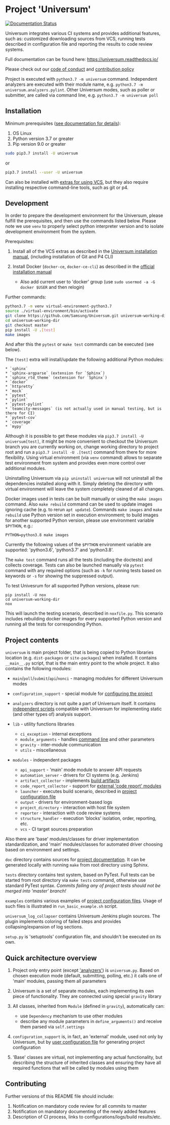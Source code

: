 # Project 'Universum'
[![Documentation Status](https://readthedocs.org/projects/universum/badge/?version=latest)](
https://universum.readthedocs.io/en/latest/?badge=latest)

Universum integrates various CI systems and provides additional features,
such as: customized downloading sources from VCS, running tests
described in configuration file and reporting the results to code review systems.

Full documentation can be found here: https://universum.readthedocs.io/

Please check out our [code of conduct](CODE_OF_CONDUCT.md)
and [contribution policy](.github/CONTRIBUTING.md)

Project is executed with `python3.7 -m universum` command.
Independent analyzers are executed with their module name, e.g. `python3.7 -m universum.analyzers.pylint`.
Other Universum modes, such as poller or submitter, are called via command line, e.g.
`python3.7 -m universum poll`

## Installation

Minimum prerequisites ([see documentation for details](https://universum.readthedocs.io/en/latest/install.html)):
1. OS Linux
2. Python version 3.7 or greater
3. Pip version 9.0 or greater
```bash
sudo pip3.7 install -U universum
```
or
```bash
pip3.7 install --user -U universum
```
Can also be installed with [extras for using VCS](
https://universum.readthedocs.io/en/latest/install.html#vcs-related-extras),  but they also require
installing respective command-line tools, such as git or p4.

## Development

In order to prepare the development environment for the Universum, please fulfill the prerequisites,
and then use the commands listed below. Please note we use `venv` to properly select
python interpreter version and to isolate development environment from the system.

Prerequisites:
1. Install all of the VCS extras as described in the [Universum installation manual](
   https://universum.readthedocs.io/en/latest/install.html#vcs-related-extras),
   (including installation of Git and P4 CLI)
2. Install Docker (`docker-ce`, `docker-ce-cli`) as described in the [official installation manual](
   https://docs.docker.com/engine/installation/linux/ubuntu/#install-using-the-repository)

   * Also add current user to 'docker' group (use `sudo usermod -a -G docker $USER` and then relogin)

Further commands:
```bash
python3.7 -m venv virtual-environment-python3.7
source ./virtual-environment/bin/activate
git clone https://github.com/Samsung/Universum.git universum-working-dir
cd universum-working-dir
git checkout master
pip install -U .[test]
make images
```
And after this the `pytest` or `make test` commands can be executed (see below).

The `[test]` extra will install/update the following additional Python modules:

    * `sphinx`
    * `sphinx-argparse` (extension for `Sphinx`)
    * `sphinx_rtd_theme` (extension for `Sphinx`)
    * `docker`
    * `httpretty`
    * `mock`
    * `pytest`
    * `pylint`
    * `pytest-pylint`
    * `teamcity-messages` (is not actually used in manual testing, but is there for CI)
    * `pytest-cov`
    * `coverage`
    * `mypy`

Although it is possible to get these modules via `pip3.7 install -U universum[test]`, it might be more convenient
to checkout the Universum branch you are currently working on, change working directory to project root and
run a `pip3.7 install -U .[test]` command from there for more flexibility. Using virtual environment (via `venv`
command) allows to separate test environment from system and provides even more control over additional modules.

Uninstalling Universum via `pip uninstall universum` will not uninstall all the dependencies installed along with it.
Simply deleting the directory with virtual environment will leave the system completely cleaned of all changes.

Docker images used in tests can be built manually or using the `make images` command.
Also `make rebuild` command can be used to update images ignoring cache (e.g. to rerun `apt update`).
Commands `make images` and `make rebuild` use Python version set in execution environment; to build images
for another supported Python version, please use environment variable `$PYTHON`, e.g.:
```
PYTHON=python3.8 make images
```
Currently the following values of the `$PYTHON` environment variable are supported:
'python3.6', 'python3.7' and 'python3.8'.

The `make test` command runs all the tests (including the doctests) and collects coverage. Tests can also be launched
manually via `pytest` command with any required options (such as `-k` for running tests based on keywords
or `-s` for showing the suppressed output).

To test Univesrum for all supported Python versions, please run:
```
pip install -U nox
cd universum-working-dir
nox
```
This will launch the testing scenario, described in `noxfile.py`. This scenario includes rebuilding docker images
for every supported Python version and running all the tests for corresponding Python.


## Project contents

`universum` is main project folder, that is being copied to Python libraries location
(e.g. `dist-packages` or `site-packages`) when installed.
It contains `__main__.py` script, that is the main entry point to the whole project.
It also contains the following modules:
* `main`/`poll`/`submit`/`api`/`nonci` - managing modules for different Universum modes
* `configuration_support` - special module for [configuring the project](
https://universum.readthedocs.io/en/latest/configuring.html)
* `analyzers` directory is not quite a part of Universum itself. It contains [independent scripts](
https://universum.readthedocs.io/en/latest/code_report.html) compatible with Universum
for implementing static (and other types of) analysis support.
* `lib` - utility functions libraries

  * `ci_exception` - internal exceptions
  * `module_arguments` - handles [command line](
    https://universum.readthedocs.io/en/latest/args.html) and other parameters
  * `gravity` - inter-module communication
  * `utils` - miscellaneous
  
* `modules` - independent packages

  * `api_support` - 'main' mode module to answer API requests
  * `automation_server` - drivers for CI systems (e.g. Jenkins)
  * `artifact_collector` - implements [build artifacts](
    https://universum.readthedocs.io/en/latest/configuring.html#common-variations-keys)
  * `code_report_collector` - support for [external 'code report' modules](
    https://universum.readthedocs.io/en/latest/code_report.html)
  * `launcher` - executes build scenario, described in [project configuration file](
    https://universum.readthedocs.io/en/latest/configuring.html)
  * `output` - drivers for environment-based logs
  * `project_directory` - interaction with host file system
  * `reporter` - interaction with code review systems
  * `structure_handler` - execution 'blocks' isolation, order, reporting, etc.
  * `vcs` - CI target sources preparation

Also there are 'base' modules/classes for driver implementation standardization,
and 'main' modules/classes for automated driver choosing based on environment and settings.

`doc` directory contains sources for [project documentation](
https://universum.readthedocs.io/en/latest/index.html). It can be generated
locally with running `make` from root directory using Sphinx.
  
`tests` directory contains test system, based on PyTest. Full tests can be started
from root directory via `make tests` command, otherwise use standard PyTest syntax.
*Commits failing any of project tests should not be merged into 'master' branch!*

`examples` contains various examples of [project configuration files](
https://universum.readthedocs.io/en/latest/configuring.html). Usage of such files
is illustrated in `run_basic_example.sh` script.

`universum_log_collapser` contains Universum Jenkins plugin sources.
The plugin implements coloring of failed steps and provides collapsing/expansion of log sections.

`setup.py` is 'setuptools' configuration file, and shouldn't be executed on its own.

## Quick architecture overview

1. Project only entry point (except ['analyzers'](https://universum.readthedocs.io/en/latest/code_report.html))
   is `universum.py`. Based on chosen execution mode (default, submitting, polling, etc.)
   it calls one of 'main' modules, passing them all parameters
2. Universum is a set of separate modules, each implementing its own piece of functionality.
   They are connected using special `gravity` library
3. All classes, inherited from `Module` (defined in `gravity`), automatically can:

   * use `Dependency` mechanism to use other modules
   * describe any module parameters in `define_arguments()` and receive them parsed via `self.settings`

4. `configuration_support` is, in fact, an 'external' module, used not only by Universum,
   but by [user configuration file](https://universum.readthedocs.io/en/latest/configuring.html)
   for generating project configuration
5. 'Base' classes are virtual, not implementing any actual functionality, but describing
   the structure of inherited classes and ensuring they have all required functions
   that will be called by modules using them

## Contributing

Further versions of this README file should include:

1. Notification on mandatory code review for all commits to master
2. Notification on mandatory documenting of the newly added features
3. Description of CI process, links to configurations/logs/build results/etc.
